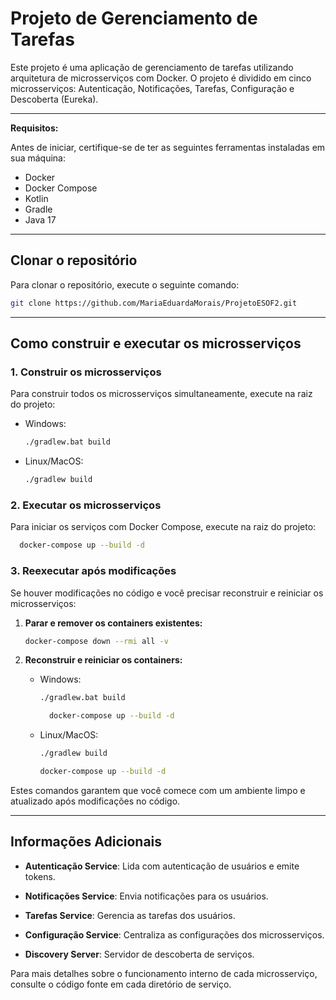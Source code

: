 # Projeto de Gerenciamento de Tarefas

Este projeto é uma aplicação de gerenciamento de tarefas utilizando arquitetura de microsserviços com Docker. O projeto
é dividido em cinco microsserviços: Autenticação, Notificações, Tarefas, Configuração e Descoberta (Eureka).

---

**Requisitos:**

Antes de iniciar, certifique-se de ter as seguintes ferramentas instaladas em sua máquina:

* Docker
* Docker Compose
* Kotlin
* Gradle
* Java 17

---

## Clonar o repositório

Para clonar o repositório, execute o seguinte comando:

```bash
git clone https://github.com/MariaEduardaMorais/ProjetoESOF2.git
```

---

## Como construir e executar os microsserviços

### 1. Construir os microsserviços

Para construir todos os microsserviços simultaneamente, execute na raiz do projeto:

- Windows:
   ```bash
   ./gradlew.bat build
   ```
- Linux/MacOS:
   ```bash
   ./gradlew build
   ```

### 2. Executar os microsserviços

Para iniciar os serviços com Docker Compose, execute na raiz do projeto:

```bash
  docker-compose up --build -d
```

### 3. Reexecutar após modificações

Se houver modificações no código e você precisar reconstruir e reiniciar os microsserviços:

1. **Parar e remover os containers existentes:**

    ```bash
    docker-compose down --rmi all -v
    ```

2. **Reconstruir e reiniciar os containers:**

    - Windows:
        ```bash
        ./gradlew.bat build
      ```
      ```bash
        docker-compose up --build -d
        ```
    - Linux/MacOS:
        ```bash
        ./gradlew build
         ```
         ```bash
        docker-compose up --build -d
        ```

Estes comandos garantem que você comece com um ambiente limpo e atualizado após modificações no código.

___

## Informações Adicionais

- **Autenticação Service**: Lida com autenticação de usuários e emite tokens.

- **Notificações Service**: Envia notificações para os usuários.

- **Tarefas Service**: Gerencia as tarefas dos usuários.

- **Configuração Service**: Centraliza as configurações dos microsserviços.

- **Discovery Server**: Servidor de descoberta de serviços.

Para mais detalhes sobre o funcionamento interno de cada microsserviço, consulte o código fonte em cada diretório de
serviço.
